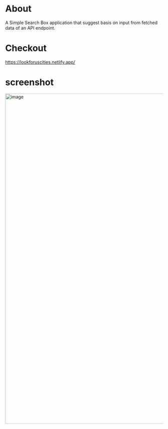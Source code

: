 # About 
A Simple Search Box application that suggest basis on input from fetched data of an API endpoint.
# Checkout
https://lookforuscities.netlify.app/
# screenshot
<img width="1900" height="1054" alt="image" src="https://github.com/user-attachments/assets/88b68d51-b6d3-48c2-8c74-f1e638a1fc58" />
